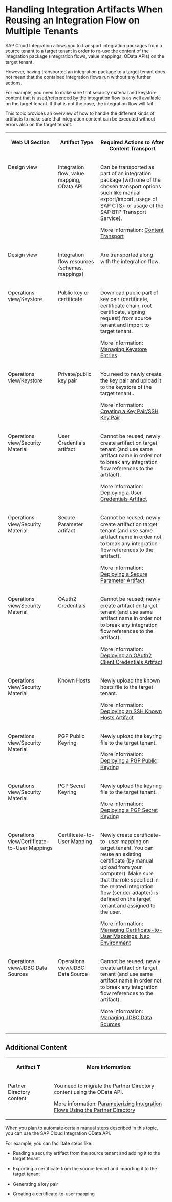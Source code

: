 <!-- loio2a1d59829a9749b1b1d39ef0cbd7dd02 -->

# Handling Integration Artifacts When Reusing an Integration Flow on Multiple Tenants

SAP Cloud Integration allows you to transport integration packages from a source tenant to a target tenant in order to re-use the content of the integration package \(integration flows, value mappings, OData APIs\) on the target tenant.

However, having transported an integration package to a target tenant does not mean that the contained integration flows run without any further actions.

For example, you need to make sure that security material and keystore content that is used/referenced by the integration flow is as well available on the target tenant. If that is not the case, the integration flow will fail.

This topic provides an overview of how to handle the different kinds of artifacts to make sure that integration content can be executed without errors also on the target tenant.


<table>
<tr>
<th valign="top">

Web UI Section

</th>
<th valign="top">

Artifact Type

</th>
<th valign="top">

Required Actions to After Content Transport

</th>
</tr>
<tr>
<td valign="top">

Design view

</td>
<td valign="top">

Integration flow, value mapping, OData API 

</td>
<td valign="top">

Can be transported as part of an integration package \(with one of the chosen transport options such like manual export/import, usage of SAP CTS+ or usage of the SAP BTP Transport Service\).

More information: [Content Transport](content-transport-e3c79d6.md)

</td>
</tr>
<tr>
<td valign="top">

Design view

</td>
<td valign="top">

Integration flow resources \(schemas, mappings\)

</td>
<td valign="top">

Are transported along with the integration flow.

</td>
</tr>
<tr>
<td valign="top">

Operations view/Keystore

</td>
<td valign="top">

Public key or certificate

</td>
<td valign="top">

Download public part of key pair \(certificate, certificate chain, root certificate, signing request\) from source tenant and import to target tenant.

More information: [Managing Keystore Entries](../Operations/managing-keystore-entries-2dc8942.md)

</td>
</tr>
<tr>
<td valign="top">

Operations view/Keystore

</td>
<td valign="top">

Private/public key pair

</td>
<td valign="top">

You need to newly create the key pair and upload it to the keystore of the target tenant..

More information: [Creating a Key Pair/SSH Key Pair](../Operations/creating-a-key-pair-ssh-key-pair-b8a8601.md)

</td>
</tr>
<tr>
<td valign="top">

Operations view/Security Material

</td>
<td valign="top">

User Credentials artifact

</td>
<td valign="top">

Cannot be reused; newly create artifact on target tenant \(and use same artifact name in order not to break any integration flow references to the artifact\).

More information: [Deploying a User Credentials Artifact](../Operations/deploying-a-user-credentials-artifact-6912d63.md)

</td>
</tr>
<tr>
<td valign="top">

Operations view/Security Material

</td>
<td valign="top">

Secure Parameter artifact

</td>
<td valign="top">

Cannot be reused; newly create artifact on target tenant \(and use same artifact name in order not to break any integration flow references to the artifact\).

More information: [Deploying a Secure Parameter Artifact](../Operations/deploying-a-secure-parameter-artifact-4641d6c.md)

</td>
</tr>
<tr>
<td valign="top">

Operations view/Security Material

</td>
<td valign="top">

OAuth2 Credentials

</td>
<td valign="top">

Cannot be reused; newly create artifact on target tenant \(and use same artifact name in order not to break any integration flow references to the artifact\).

More information: [Deploying an OAuth2 Client Credentials Artifact](../Operations/deploying-an-oauth2-client-credentials-artifact-801b106.md)

</td>
</tr>
<tr>
<td valign="top">

Operations view/Security Material

</td>
<td valign="top">

Known Hosts

</td>
<td valign="top">

Newly upload the known hosts file to the target tenant.

More information: [Deploying an SSH Known Hosts Artifact](../Operations/deploying-an-ssh-known-hosts-artifact-46da324.md)

</td>
</tr>
<tr>
<td valign="top">

Operations view/Security Material

</td>
<td valign="top">

PGP Public Keyring

</td>
<td valign="top">

Newly upload the keyring file to the target tenant.

More information: [Deploying a PGP Public Keyring](../Operations/deploying-a-pgp-public-keyring-7f04458.md)

</td>
</tr>
<tr>
<td valign="top">

Operations view/Security Material

</td>
<td valign="top">

PGP Secret Keyring

</td>
<td valign="top">

Newly upload the keyring file to the target tenant.

More information: [Deploying a PGP Secret Keyring](../Operations/deploying-a-pgp-secret-keyring-9d8e1a9.md)

</td>
</tr>
<tr>
<td valign="top">

Operations view/Certificate-to-User Mappings

</td>
<td valign="top">

Certificate-to-User Mapping

</td>
<td valign="top">

Newly create certificate-to-user mapping on target tenant. You can reuse an existing certificate \(by manual upload from your computer\). Make sure that the role specified in the related integration flow \(sender adapter\) is defined on the target tenant and assigned to the user.

More information: [Managing Certificate-to-User Mappings, Neo Environment](../Operations/managing-certificate-to-user-mappings-neo-environment-88ea2e5.md)

</td>
</tr>
<tr>
<td valign="top">

Operations view/JDBC Data Sources

</td>
<td valign="top">

Operations view/JDBC Data Source

</td>
<td valign="top">

Cannot be reused; newly create artifact on target tenant \(and use same artifact name in order not to break any integration flow references to the artifact\).

More information: [Managing JDBC Data Sources](../Operations/managing-jdbc-data-sources-4c873fa.md)

</td>
</tr>
</table>



<a name="loio2a1d59829a9749b1b1d39ef0cbd7dd02__section_mvv_qjd_fjb"/>

## Additional Content


<table>
<tr>
<th valign="top">

Artifact T

</th>
<th valign="top">

More information:

</th>
</tr>
<tr>
<td valign="top">

Partner Directory content

</td>
<td valign="top">

You need to migrate the Partner Directory content using the OData API.

More information: [Parameterizing Integration Flows Using the Partner Directory](parameterizing-integration-flows-using-the-partner-directory-b7812a5.md)

</td>
</tr>
</table>

When you plan to automate certain manual steps described in this topic, you can use the SAP Cloud Integration OData API.

For example, you can facilitate steps like:

-   Reading a security artifact from the source tenant and adding it to the target tenant

-   Exporting a certificate from the source tenant and importing it to the target tenant

-   Generating a key pair

-   Creating a certificate-to-user mapping


